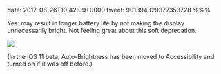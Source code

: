 date: 2017-08-26T10:42:09+0000
tweet: 901394329377353728
%%%

Yes: may result in longer battery life by not making the display unnecessarily bright. Not feeling great about this soft deprecation.

![](DIJlUCOXcAMvETJ.jpg)

(In the iOS 11 beta, Auto-Brightness has been moved to Accessibility and turned on if it was off before.)
